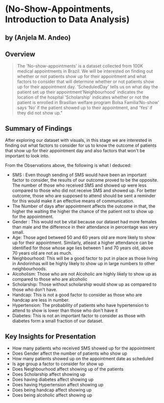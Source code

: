 # (No-Show-Appointments, Introduction to Data Analysis)
## by (Anjela M. Andeo)


## Overview 
> The 'No-show-appointments' is a dataset collected from 100K medical appointments in Brazil. We will be interested on finding out whether or not patients show up for their appointment and what factors to consider that will determine whether or not patients show up for their appointment day. 'ScheduledDay' tells us on what day the patient set up their appointment'Neighbourhood' indicates the location of the hospital 'Scholarship' indicates whether or not the patient is enrolled in Brasilian welfare program Bolsa Familia‘No-show’ says ‘No’ if the patient showed up to their appointment, and ‘Yes’ if they did not show up."
## Summary of Findings

After exploring our dataset with visuals, in this stage we are interested in finding out what factors to consider for us to know the outcome of patients that show up for their appointment day and also factors that won't be important to look into.

From the Observations above, the following is what I deduced:

- SMS : Even though sending of SMS would have been an important factor to consider, the results of our outcome proved to be the opposite. The number of those who received SMS and showed up were less compared to those who did not receive SMS and showed up. For better outcome, those who are supposed to attend should be sent a reminder for this would make it an effective means of communication.
- The Number of days after appointment affects the outcome in that, the higher the waiting the higher the chance of the patient not to show up for the appointment.
- Gender : This would not be vital because our dataset had more females than male and the difference in their attendance in percentage was very small.
- Age: Those aged betweed 50 and 60 years old are more likely to show up for their appointment. Similarly, atleast a higher attendance can be identified for those whose age lies between 1 and 70 years old, above 70 years old are not as much.
- Neighbourhood: This will be a good factor to put in place as those living in Andorinhas will be highly likely to show up in large numbers to other neighbourhoods.
- Alcoholism: Those who are not Alcoholic are highly likely to show up as compared to those who are alcoholic
- Scholarship: Those without scholarship would show up as compared to those who don't have.
- Handcap: This is not a good factor to consider as those who are handcap are less in number.
- Hypertension: The probability of patients who have hypertension to attend to show is lower than those who don't have it
- Diabetes: This is not an important factor to consider as those with diabetes form a small fraction of our dataset.
## Key Insights for Presentation
- How many patients who received SMS showed up for the appointment
- Does Gender affect the number of patients who show up
- How many patients showed up on the appointment date as scheduled
- Is age group a factor to consider for show up
- Does Neighbourhood affect showing up of the patients
- Does Scholarship affect showing up
- Does having diabetes affect showing up
- Does having Hypertension affect showing up
- Does being handcap affect showing up
- Does being alcoholic affect showing up


